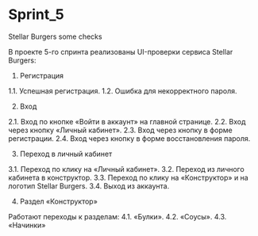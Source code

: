 # Sprint_5
Stellar Burgers some checks

В проекте 5-го спринта реализованы UI-проверки сервиса Stellar Burgers:
1. Регистрация

1.1. Успешная регистрация.
1.2. Ошибка для некорректного пароля.

2. Вход

2.1. Вход по кнопке «Войти в аккаунт» на главной странице.
2.2. Вход через кнопку «Личный кабинет».
2.3. Вход через кнопку в форме регистрации.
2.4. Вход через кнопку в форме восстановления пароля.

3. Переход в личный кабинет 

3.1. Переход по клику на «Личный кабинет».
3.2. Переход из личного кабинета в конструктор.
3.3. Переход по клику на «Конструктор» и на логотип Stellar Burgers.
3.4. Выход из аккаунта.

4. Раздел «Конструктор»

Работают переходы к разделам:
4.1. «Булки».
4.2. «Соусы».
4.3. «Начинки»